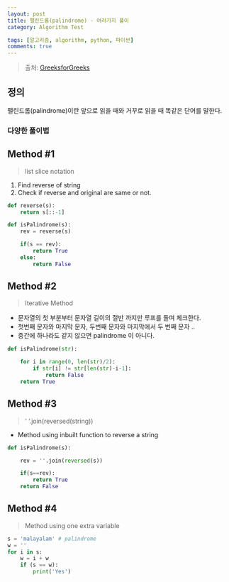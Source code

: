 ```yaml
---
layout: post
title: 팰린드롬(palindrome) - 여러가지 풀이
category: Algorithm Test

tags: [알고리즘, algorithm, python, 파이썬]
comments: true
---
```


> 출처: [GreeksforGreeks](https://www.geeksforgeeks.org/python-program-check-string-palindrome-not/)

## 정의
팰린드롬(palindrome)이란 앞으로 읽을 때와 거꾸로 읽을 때 똑같은 단어를 말한다.

### 다양한 풀이법

## Method #1
> list slice notation

1) Find reverse of string
2) Check if reverse and original are same or not.

```python
def reverse(s):
    return s[::-1]

def isPalindrome(s):
    rev = reverse(s)

    if(s == rev):
        return True
    else:
        return False
```

## Method #2
> Iterative Method

- 문자열의 첫 부분부터 문자열 길이의 절반 까지만 루프를 돌며 체크한다.
- 첫번째 문자와 마지막 문자, 두번째 문자와 마지막에서 두 번째 문자 ..
- 중간에 하나라도 같지 않으면 palindrome 이 아니다.

```python
def isPalindrome(str):

    for i in range(0, len(str)/2):
        if str[i] != str[len(str)-i-1]:
            return False
    return True
```

## Method #3
> ‘ ‘.join(reversed(string))
-  Method using inbuilt function to reverse a string

```python
def isPalindrome(s):

    rev = ''.join(reversed(s))

    if(s==rev):
        return True
    return False
```

## Method #4
> Method using one extra variable

```python
s = 'malayalam' # palindrome
w = ''
for i in s:
    w = i + w
    if (s == w):
        print('Yes')
```